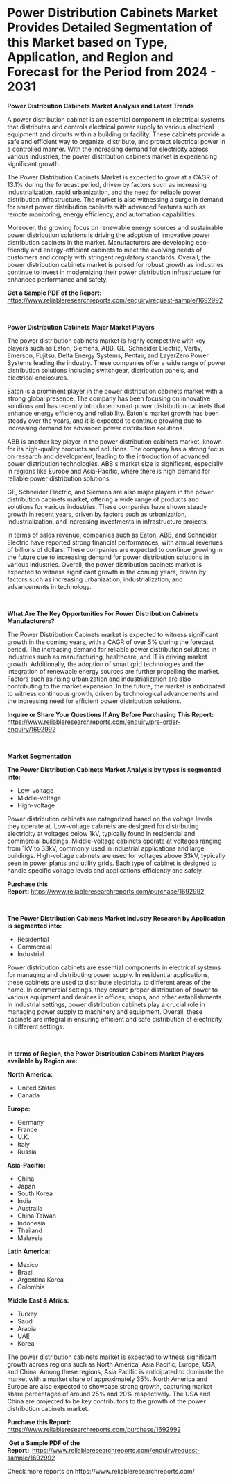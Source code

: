 <p><h1>Power Distribution Cabinets Market Provides Detailed Segmentation of this Market based on Type, Application, and Region and Forecast for the Period from 2024 - 2031</h1></p><p><strong>Power Distribution Cabinets Market Analysis and Latest Trends</strong></p>
<p><p>A power distribution cabinet is an essential component in electrical systems that distributes and controls electrical power supply to various electrical equipment and circuits within a building or facility. These cabinets provide a safe and efficient way to organize, distribute, and protect electrical power in a controlled manner. With the increasing demand for electricity across various industries, the power distribution cabinets market is experiencing significant growth.</p><p>The Power Distribution Cabinets Market is expected to grow at a CAGR of 13.1% during the forecast period, driven by factors such as increasing industrialization, rapid urbanization, and the need for reliable power distribution infrastructure. The market is also witnessing a surge in demand for smart power distribution cabinets with advanced features such as remote monitoring, energy efficiency, and automation capabilities.</p><p>Moreover, the growing focus on renewable energy sources and sustainable power distribution solutions is driving the adoption of innovative power distribution cabinets in the market. Manufacturers are developing eco-friendly and energy-efficient cabinets to meet the evolving needs of customers and comply with stringent regulatory standards. Overall, the power distribution cabinets market is poised for robust growth as industries continue to invest in modernizing their power distribution infrastructure for enhanced performance and safety.</p></p>
<p><strong>Get a Sample PDF of the Report:&nbsp;</strong> <a href="https://www.reliableresearchreports.com/enquiry/request-sample/1692992">https://www.reliableresearchreports.com/enquiry/request-sample/1692992</a></p>
<p>&nbsp;</p>
<p><strong>Power Distribution Cabinets Major Market Players</strong></p>
<p><p>The power distribution cabinets market is highly competitive with key players such as Eaton, Siemens, ABB, GE, Schneider Electric, Vertiv, Emerson, Fujitsu, Delta Energy Systems, Pentair, and LayerZero Power Systems leading the industry. These companies offer a wide range of power distribution solutions including switchgear, distribution panels, and electrical enclosures.</p><p>Eaton is a prominent player in the power distribution cabinets market with a strong global presence. The company has been focusing on innovative solutions and has recently introduced smart power distribution cabinets that enhance energy efficiency and reliability. Eaton's market growth has been steady over the years, and it is expected to continue growing due to increasing demand for advanced power distribution solutions.</p><p>ABB is another key player in the power distribution cabinets market, known for its high-quality products and solutions. The company has a strong focus on research and development, leading to the introduction of advanced power distribution technologies. ABB's market size is significant, especially in regions like Europe and Asia-Pacific, where there is high demand for reliable power distribution solutions.</p><p>GE, Schneider Electric, and Siemens are also major players in the power distribution cabinets market, offering a wide range of products and solutions for various industries. These companies have shown steady growth in recent years, driven by factors such as urbanization, industrialization, and increasing investments in infrastructure projects.</p><p>In terms of sales revenue, companies such as Eaton, ABB, and Schneider Electric have reported strong financial performances, with annual revenues of billions of dollars. These companies are expected to continue growing in the future due to increasing demand for power distribution solutions in various industries. Overall, the power distribution cabinets market is expected to witness significant growth in the coming years, driven by factors such as increasing urbanization, industrialization, and advancements in technology.</p></p>
<p>&nbsp;</p>
<p><strong>What Are The Key Opportunities For Power Distribution Cabinets Manufacturers?</strong></p>
<p><p>The Power Distribution Cabinets market is expected to witness significant growth in the coming years, with a CAGR of over 5% during the forecast period. The increasing demand for reliable power distribution solutions in industries such as manufacturing, healthcare, and IT is driving market growth. Additionally, the adoption of smart grid technologies and the integration of renewable energy sources are further propelling the market. Factors such as rising urbanization and industrialization are also contributing to the market expansion. In the future, the market is anticipated to witness continuous growth, driven by technological advancements and the increasing need for efficient power distribution solutions.</p></p>
<p><strong>Inquire or Share Your Questions If Any Before Purchasing This Report:</strong> <a href="https://www.reliableresearchreports.com/enquiry/pre-order-enquiry/1692992">https://www.reliableresearchreports.com/enquiry/pre-order-enquiry/1692992</a></p>
<p>&nbsp;</p>
<p><strong>Market Segmentation</strong></p>
<p><strong>The Power Distribution Cabinets Market Analysis by types is segmented into:</strong></p>
<p><ul><li>Low-voltage</li><li>Middle-voltage</li><li>High-voltage</li></ul></p>
<p><p>Power distribution cabinets are categorized based on the voltage levels they operate at. Low-voltage cabinets are designed for distributing electricity at voltages below 1kV, typically found in residential and commercial buildings. Middle-voltage cabinets operate at voltages ranging from 1kV to 33kV, commonly used in industrial applications and large buildings. High-voltage cabinets are used for voltages above 33kV, typically seen in power plants and utility grids. Each type of cabinet is designed to handle specific voltage levels and applications efficiently and safely.</p></p>
<p><strong>Purchase this Report:&nbsp;</strong><a href="https://www.reliableresearchreports.com/purchase/1692992">https://www.reliableresearchreports.com/purchase/1692992</a></p>
<p>&nbsp;</p>
<p><strong>The Power Distribution Cabinets Market Industry Research by Application is segmented into:</strong></p>
<p><ul><li>Residential</li><li>Commercial</li><li>Industrial</li></ul></p>
<p><p>Power distribution cabinets are essential components in electrical systems for managing and distributing power supply. In residential applications, these cabinets are used to distribute electricity to different areas of the home. In commercial settings, they ensure proper distribution of power to various equipment and devices in offices, shops, and other establishments. In industrial settings, power distribution cabinets play a crucial role in managing power supply to machinery and equipment. Overall, these cabinets are integral in ensuring efficient and safe distribution of electricity in different settings.</p></p>
<p>&nbsp;</p>
<p><strong>In terms of Region, the Power Distribution Cabinets Market Players available by Region are:</strong></p>
<p>
    <p> <strong> North America: </strong>
        <ul>
            <li>United States</li>
            <li>Canada</li>
        </ul>
        </p> 
    <p> <strong> Europe: </strong>
        <ul>
            <li>Germany</li>
            <li>France</li>
            <li>U.K.</li>
            <li>Italy</li>
            <li>Russia</li>
        </ul>
        </p> 
    <p> <strong> Asia-Pacific: </strong>
        <ul>
            <li>China</li>
            <li>Japan</li>
            <li>South Korea</li>
            <li>India</li>
            <li>Australia</li>
            <li>China Taiwan</li>
            <li>Indonesia</li>
            <li>Thailand</li>
            <li>Malaysia</li>
        </ul>
        </p> 
    <p> <strong> Latin America: </strong>
        <ul>
            <li>Mexico</li>
            <li>Brazil</li>
            <li>Argentina Korea</li>
            <li>Colombia</li>
        </ul>
        </p> 
    <p> <strong> Middle East & Africa: </strong>
        <ul>
            <li>Turkey</li>
            <li>Saudi</li>
            <li>Arabia</li>
            <li>UAE</li>
            <li>Korea</li>
        </ul>
    </p>
    </p>
<p><p>The power distribution cabinets market is expected to witness significant growth across regions such as North America, Asia Pacific, Europe, USA, and China. Among these regions, Asia Pacific is anticipated to dominate the market with a market share of approximately 35%. North America and Europe are also expected to showcase strong growth, capturing market share percentages of around 25% and 20% respectively. The USA and China are projected to be key contributors to the growth of the power distribution cabinets market.</p></p>
<p><strong>Purchase this Report: </strong><a href="https://www.reliableresearchreports.com/purchase/1692992">https://www.reliableresearchreports.com/purchase/1692992</a></p>
<p>&nbsp;<strong>Get a Sample PDF of the Report:&nbsp;&nbsp;</strong><a href="https://www.reliableresearchreports.com/enquiry/request-sample/1692992">https://www.reliableresearchreports.com/enquiry/request-sample/1692992</a></p>
<p><strong></strong></p>
<p>Check more reports on https://www.reliableresearchreports.com/</p>